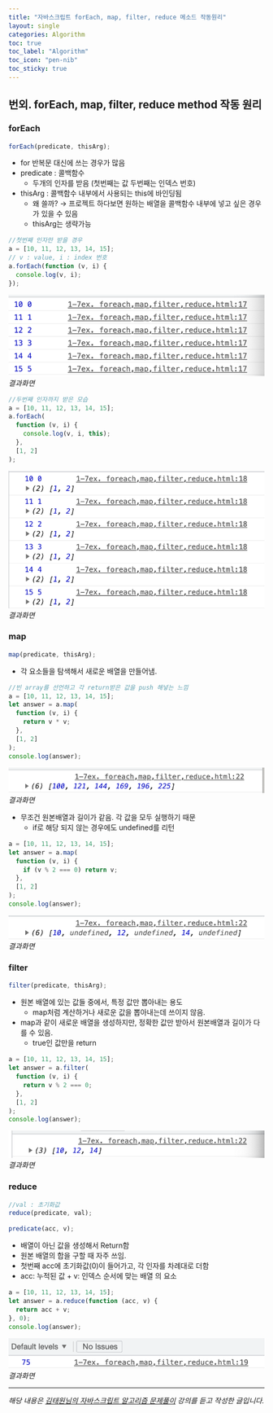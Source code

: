 ```yaml
---
title: "자바스크립트 forEach, map, filter, reduce 메소드 작동원리"
layout: single
categories: Algorithm
toc: true
toc_label: "Algorithm"
toc_icon: "pen-nib"
toc_sticky: true
---
```


## 번외. forEach, map, filter, reduce method 작동 원리

### forEach

```jsx
forEach(predicate, thisArg);
```

- for 반복문 대신에 쓰는 경우가 많음
- predicate : 콜백함수
  - 두개의 인자를 받음 (첫번째는 값 두번째는 인덱스 번호)
- thisArg : 콜백함수 내부에서 사용되는 this에 바인딩됨
  - 왜 쓸까? → 프로젝트 하다보면 원하는 배열을 콜백함수 내부에 넣고 싶은 경우가 있을 수 있음
  - thisArg는 생략가능

```jsx
//첫번째 인자만 받을 경우
a = [10, 11, 12, 13, 14, 15];
// v : value, i : index 번호
a.forEach(function (v, i) {
  console.log(v, i);
});
```

![algo7ex-00001.png](/assets/images/algorithm/algo7ex-00001.png)
_결과화면_

```jsx
//두번째 인자까지 받은 모습
a = [10, 11, 12, 13, 14, 15];
a.forEach(
  function (v, i) {
    console.log(v, i, this);
  },
  [1, 2]
);
```

![2](/assets/images/algorithm/algo7ex-00002.png)
_결과화면_

### map

```jsx
map(predicate, thisArg);
```

- 각 요소들을 탐색해서 새로운 배열을 만들어냄.

```jsx
//빈 array를 선언하고 각 return받은 값을 push 해넣는 느낌
a = [10, 11, 12, 13, 14, 15];
let answer = a.map(
  function (v, i) {
    return v * v;
  },
  [1, 2]
);
console.log(answer);
```

![3](/assets/images/algorithm/algo7ex-00003.png)
_결과화면_

- 무조건 원본배열과 길이가 같음. 각 값을 모두 실행하기 때문
  - if로 해당 되지 않는 경우에도 undefined를 리턴

```jsx
a = [10, 11, 12, 13, 14, 15];
let answer = a.map(
  function (v, i) {
    if (v % 2 === 0) return v;
  },
  [1, 2]
);
console.log(answer);
```

![4](/assets/images/algorithm/algo7ex-00004.png)
_결과화면_

### filter

```jsx
filter(predicate, thisArg);
```

- 원본 배열에 있는 값들 중에서, 특정 값만 뽑아내는 용도
  - map처럼 계산하거나 새로운 값을 뽑아내는데 쓰이지 않음.
- map과 같이 새로운 배열을 생성하지만, 정확한 값만 받아서 원본배열과 길이가 다를 수 있음.
  - true인 값만을 return

```jsx
a = [10, 11, 12, 13, 14, 15];
let answer = a.filter(
  function (v, i) {
    return v % 2 === 0;
  },
  [1, 2]
);
console.log(answer);
```

![5](/assets/images/algorithm/algo7ex-00005.png)
_결과화면_

### reduce

```jsx
//val : 초기화값
reduce(predicate, val);
```

```jsx
predicate(acc, v);
```

- 배열이 아닌 값을 생성해서 Return함
- 원본 배열의 합을 구할 때 자주 쓰임.
- 첫번째 acc에 초기화값(0)이 들어가고, 각 인자를 차례대로 더함
- acc: 누적된 값 + v: 인덱스 순서에 맞는 배열 의 요소

```jsx
a = [10, 11, 12, 13, 14, 15];
let answer = a.reduce(function (acc, v) {
  return acc + v;
}, 0);
console.log(answer);
```

![6](/assets/images/algorithm/algo7ex-00006.png)
_결과화면_

---

_해당 내용은 [김태원님의 자바스크립트 알고리즘 문제풀이](https://www.inflearn.com/course/%EC%9E%90%EB%B0%94%EC%8A%A4%ED%81%AC%EB%A6%BD%ED%8A%B8-%EC%95%8C%EA%B3%A0%EB%A6%AC%EC%A6%98-%EB%AC%B8%EC%A0%9C%ED%92%80%EC%9D%B4/dashboard) 강의를 듣고 작성한 글입니다._
